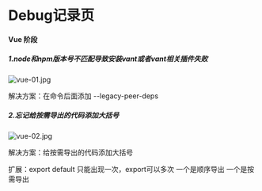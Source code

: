 # Debug记录页

#### **Vue 阶段**

##### 1.node和npm版本号不匹配导致安装vant或者vant相关插件失败

![vue-01.jpg](/debug/assets/vue-01.jpg)

解决方案：在命令后面添加 --legacy-peer-deps

##### 2.忘记给按需导出的代码添加大括号

![vue-02.jpg](/debug/assets/vue-02.jpg)

解决方案：给按需导出的代码添加大括号

扩展：export default 只能出现一次，export可以多次 一个是顺序导出 一个是按需导出